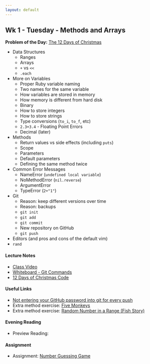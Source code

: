 ```yaml
---
layout: default
---
```


## Wk 1 - Tuesday - Methods and Arrays

**Problem of the Day:** [The 12 Days of Christmas](https://github.com/masonfmatthews/rails_assignments/tree/master/exercises/twelve_days_of_christmas)

* Data Structures
  * Ranges
  * Arrays
  * `+` vs `<<`
  * `.each`
* More on Variables
  * Proper Ruby variable naming
  * Two names for the same variable
  * How variables are stored in memory
  * How memory is different from hard disk
  * Binary
  * How to store integers
  * How to store strings
  * Type conversions (`to_i`, `to_f`, etc)
  * `2.3+3.4` - Floating Point Errors
  * Decimal (later)
* Methods
  * Return values vs side effects (including `puts`)
  * Scope
  * Parameters
  * Default parameters
  * Defining the same method twice
* Common Error Messages
  * NameError (`undefined local variable`)
  * NoMethodError (`nil.reverse`)
  * ArgumentError
  * TypeError (`2+"1"`)
* Git
  * Reason: keep different versions over time
  * Reason: backups
  * `git init`
  * `git add`
  * `git commit`
  * New repository on GitHub
  * `git push`
* Editors (and pros and cons of the default vim)
* `rand`

#### Lecture Notes

* [Class Video](http://youtu.be/AE0fepVBMkg)
* [Whiteboard - Git Commands](http://tiyd-rails.s3.amazonaws.com/pictures/uploaded_files/000/000/022/original/git.jpg?1442257420)
* [12 Days of Christmas Code](w1-2/12days.rb)

#### Useful Links

* [Not entering your GitHub password into git for every push](https://help.github.com/articles/caching-your-github-password-in-git/)
* Extra method exercise: [Five Monkeys](https://github.com/masonfmatthews/rails_assignments/tree/master/unused/exercises/monkeys_jumping_on_the_bed)
* Extra method exercise: [Random Number in a Range (Fish Story)](https://github.com/masonfmatthews/rails_assignments/tree/master/unused/exercises/random_in_range)

#### Evening Reading

* Preview Reading:

#### Assignment

* Assignment: [Number Guessing Game](https://github.com/tiyd-rails-2016-01/number_guessing)
<!-- * Feedback: [Number Guessing Game Feedback](feedback) -->
